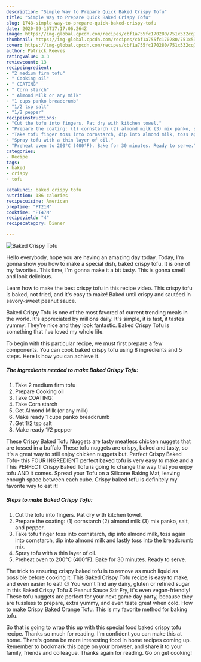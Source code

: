 ```yaml
---
description: "Simple Way to Prepare Quick Baked Crispy Tofu"
title: "Simple Way to Prepare Quick Baked Crispy Tofu"
slug: 1748-simple-way-to-prepare-quick-baked-crispy-tofu
date: 2020-09-16T17:17:06.264Z
image: https://img-global.cpcdn.com/recipes/cbf1a755fc170280/751x532cq70/baked-crispy-tofu-recipe-main-photo.jpg
thumbnail: https://img-global.cpcdn.com/recipes/cbf1a755fc170280/751x532cq70/baked-crispy-tofu-recipe-main-photo.jpg
cover: https://img-global.cpcdn.com/recipes/cbf1a755fc170280/751x532cq70/baked-crispy-tofu-recipe-main-photo.jpg
author: Patrick Reeves
ratingvalue: 3.3
reviewcount: 13
recipeingredient:
- "2 medium firm tofu"
- " Cooking oil"
- " COATING"
- " Corn starch"
- " Almond Milk or any milk"
- "1 cups panko breadcrumb"
- "1/2 tsp salt"
- "1/2 pepper"
recipeinstructions:
- "Cut the tofu into fingers. Pat dry with kitchen towel."
- "Prepare the coating: (1) cornstarch (2) almond milk (3) mix panko, salt, and pepper."
- "Take tofu finger toss into cornstarch, dip into almond milk, toss again into cornstarch, dip into almond milk and lastly toss into the breadcrumb mix."
- "Spray tofu with a thin layer of oil."
- "Preheat oven to 200°C (400°F). Bake for 30 minutes. Ready to serve."
categories:
- Recipe
tags:
- baked
- crispy
- tofu

katakunci: baked crispy tofu 
nutrition: 186 calories
recipecuisine: American
preptime: "PT21M"
cooktime: "PT47M"
recipeyield: "4"
recipecategory: Dinner

---
```



![Baked Crispy Tofu](https://img-global.cpcdn.com/recipes/cbf1a755fc170280/751x532cq70/baked-crispy-tofu-recipe-main-photo.jpg)

Hello everybody, hope you are having an amazing day today. Today, I'm gonna show you how to make a special dish, baked crispy tofu. It is one of my favorites. This time, I'm gonna make it a bit tasty. This is gonna smell and look delicious.

Learn how to make the best crispy tofu in this recipe video. This crispy tofu is baked, not fried, and it&#39;s easy to make! Baked until crispy and sautéed in savory-sweet peanut sauce.

Baked Crispy Tofu is one of the most favored of current trending meals in the world. It's appreciated by millions daily. It's simple, it is fast, it tastes yummy. They're nice and they look fantastic. Baked Crispy Tofu is something that I've loved my whole life.


To begin with this particular recipe, we must first prepare a few components. You can cook baked crispy tofu using 8 ingredients and 5 steps. Here is how you can achieve it.

<!--inarticleads1-->

##### The ingredients needed to make Baked Crispy Tofu:

1. Take 2 medium firm tofu
1. Prepare  Cooking oil
1. Take  COATING:
1. Take  Corn starch
1. Get  Almond Milk (or any milk)
1. Make ready 1 cups panko breadcrumb
1. Get 1/2 tsp salt
1. Make ready 1/2 pepper


These Crispy Baked Tofu Nuggets are tasty meatless chicken nuggets that are tossed in a buffalo These tofu nuggets are crispy, baked and tasty, so it&#39;s a great way to still enjoy chicken nuggets but. Perfect Crispy Baked Tofu- this FOUR INGREDIENT perfect baked tofu is very easy to make and a This PERFECT Crispy Baked Tofu is going to change the way that you enjoy tofu AND it comes. Spread your Tofu on a Silicone Baking Mat, leaving enough space between each cube. Crispy baked tofu is definitely my favorite way to eat it! 

<!--inarticleads2-->

##### Steps to make Baked Crispy Tofu:

1. Cut the tofu into fingers. Pat dry with kitchen towel.
1. Prepare the coating: (1) cornstarch (2) almond milk (3) mix panko, salt, and pepper.
1. Take tofu finger toss into cornstarch, dip into almond milk, toss again into cornstarch, dip into almond milk and lastly toss into the breadcrumb mix.
1. Spray tofu with a thin layer of oil.
1. Preheat oven to 200°C (400°F). Bake for 30 minutes. Ready to serve.


The trick to ensuring crispy baked tofu is to remove as much liquid as possible before cooking it. This Baked Crispy Tofu recipe is easy to make, and even easier to eat! 😉 You won&#39;t find any dairy, gluten or refined sugar in this Baked Crispy Tofu &amp; Peanut Sauce Stir Fry, it&#39;s even vegan-friendly! These tofu nuggets are perfect for your next game day party, because they are fussless to prepare, extra yummy, and even taste great when cold. How to make Crispy Baked Orange Tofu. This is my favorite method for baking tofu. 

So that is going to wrap this up with this special food baked crispy tofu recipe. Thanks so much for reading. I'm confident you can make this at home. There's gonna be more interesting food in home recipes coming up. Remember to bookmark this page on your browser, and share it to your family, friends and colleague. Thanks again for reading. Go on get cooking!

